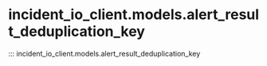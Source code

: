 # incident_io_client.models.alert_result_deduplication_key

::: incident_io_client.models.alert_result_deduplication_key